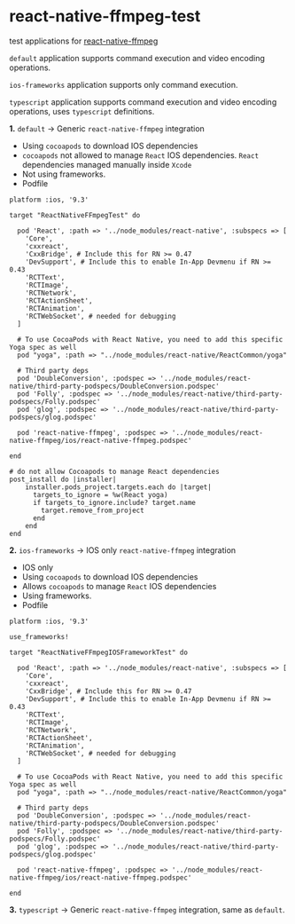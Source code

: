 # react-native-ffmpeg-test
test applications for [react-native-ffmpeg](https://github.com/tanersener/react-native-ffmpeg)

`default` application supports command execution and video encoding operations.

`ios-frameworks` application supports only command execution.

`typescript` application supports command execution and video encoding operations, uses `typescript` definitions. 

**1.** `default` -> Generic `react-native-ffmpeg` integration
  - Using `cocoapods` to download IOS dependencies
  - `cocoapods` not allowed to manage `React` IOS dependencies. `React` dependencies managed manually inside `Xcode`
  - Not using frameworks.
  - Podfile
```
platform :ios, '9.3'

target "ReactNativeFFmpegTest" do

  pod 'React', :path => '../node_modules/react-native', :subspecs => [
    'Core',
    'cxxreact',
    'CxxBridge', # Include this for RN >= 0.47
    'DevSupport', # Include this to enable In-App Devmenu if RN >= 0.43
    'RCTText',
    'RCTImage',
    'RCTNetwork',
    'RCTActionSheet',
    'RCTAnimation',
    'RCTWebSocket', # needed for debugging
  ]

  # To use CocoaPods with React Native, you need to add this specific Yoga spec as well
  pod "yoga", :path => "../node_modules/react-native/ReactCommon/yoga"

  # Third party deps
  pod 'DoubleConversion', :podspec => '../node_modules/react-native/third-party-podspecs/DoubleConversion.podspec'
  pod 'Folly', :podspec => '../node_modules/react-native/third-party-podspecs/Folly.podspec'
  pod 'glog', :podspec => '../node_modules/react-native/third-party-podspecs/glog.podspec'

  pod 'react-native-ffmpeg', :podspec => '../node_modules/react-native-ffmpeg/ios/react-native-ffmpeg.podspec'

end

# do not allow Cocoapods to manage React dependencies
post_install do |installer|
    installer.pods_project.targets.each do |target|
      targets_to_ignore = %w(React yoga)
      if targets_to_ignore.include? target.name
        target.remove_from_project
      end
    end
end
```

**2.** `ios-frameworks` -> IOS only `react-native-ffmpeg` integration
  - IOS only
  - Using `cocoapods` to download IOS dependencies
  - Allows `cocoapods` to manage `React` IOS dependencies
  - Using frameworks.
  - Podfile
```
platform :ios, '9.3'

use_frameworks!

target "ReactNativeFFmpegIOSFrameworkTest" do

  pod 'React', :path => '../node_modules/react-native', :subspecs => [
    'Core',
    'cxxreact',
    'CxxBridge', # Include this for RN >= 0.47
    'DevSupport', # Include this to enable In-App Devmenu if RN >= 0.43
    'RCTText',
    'RCTImage',
    'RCTNetwork',
    'RCTActionSheet',
    'RCTAnimation',
    'RCTWebSocket', # needed for debugging
  ]

  # To use CocoaPods with React Native, you need to add this specific Yoga spec as well
  pod "yoga", :path => "../node_modules/react-native/ReactCommon/yoga"

  # Third party deps
  pod 'DoubleConversion', :podspec => '../node_modules/react-native/third-party-podspecs/DoubleConversion.podspec'
  pod 'Folly', :podspec => '../node_modules/react-native/third-party-podspecs/Folly.podspec'
  pod 'glog', :podspec => '../node_modules/react-native/third-party-podspecs/glog.podspec'

  pod 'react-native-ffmpeg', :podspec => '../node_modules/react-native-ffmpeg/ios/react-native-ffmpeg.podspec'

end

```

**3.** `typescript` -> Generic `react-native-ffmpeg` integration, same as `default`.